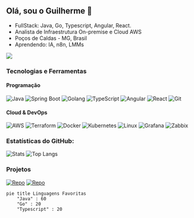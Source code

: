 ## Olá, sou o Guilherme 👋

- FullStack: Java, Go, Typescript, Angular, React.
- Analista de Infraestrutura On-premise e Cloud AWS
- Poços de Caldas - MG, Brasil  
- Aprendendo: IA, n8n, LMMs
<a href="https://linkedin.com/in/guilhermeflauzino">
  <img src="https://img.shields.io/badge/LinkedIn-0077B5?style=for-the-badge&logo=linkedin&logoColor=white">
</a>

### Tecnologias e Ferramentas
#### Programação
![Java](https://img.shields.io/badge/Java-ED8B00?style=for-the-badge&logo=openjdk&logoColor=white)
![Spring Boot](https://img.shields.io/badge/Spring_Boot-6DB33F?style=for-the-badge&logo=spring-boot&logoColor=white)
![Golang](https://img.shields.io/badge/Go-00ADD8?style=for-the-badge&logo=go&logoColor=white)
![TypeScript](https://img.shields.io/badge/TypeScript-3178C6?style=for-the-badge&logo=typescript&logoColor=white)
![Angular](https://img.shields.io/badge/Angular-DD0031?style=for-the-badge&logo=angular&logoColor=white)
![React](https://img.shields.io/badge/React-61DAFB?style=for-the-badge&logo=react&logoColor=black)
![Git](https://img.shields.io/badge/Git-F05032?style=for-the-badge&logo=git&logoColor=white)

#### Cloud & DevOps  
![AWS](https://img.shields.io/badge/AWS-232F3E?style=for-the-badge&logo=amazon-aws&logoColor=white)
![Terraform](https://img.shields.io/badge/Terraform-7B42BC?style=for-the-badge&logo=terraform&logoColor=white)
![Docker](https://img.shields.io/badge/Docker-2496ED?style=for-the-badge&logo=docker&logoColor=white)
![Kubernetes](https://img.shields.io/badge/Kubernetes-326CE5?style=for-the-badge&logo=kubernetes&logoColor=white)
![Linux](https://img.shields.io/badge/Linux-FCC624?style=for-the-badge&logo=linux&logoColor=black)
![Grafana](https://img.shields.io/badge/Grafana-F46800?style=for-the-badge&logo=grafana&logoColor=white)
![Zabbix](https://img.shields.io/badge/Zabbix-D50000?style=for-the-badge&logo=zabbix&logoColor=white)


### **Estatísticas do GitHub:**  
![Stats](https://github-readme-stats.vercel.app/api?username=guiflauzino18&show_icons=true&theme=dracula)
![Top Langs](https://github-readme-stats.vercel.app/api/top-langs/?username=guiflauzino18&layout=compact&theme=dracula)


### Projetos
[![Repo](https://github-readme-stats.vercel.app/api/pin/?username=guiflauzino18&repo=gregorian-api&theme=dracula&description=API+para+agendamento+em+Java+e+Spring+Boot)](https://github.com/guiflauzino18/gregorian-api)
[![Repo](https://github-readme-stats.vercel.app/api/pin/?username=guiflauzino18&repo=AwsS3Actions&theme=dracula)](https://github.com/guiflauzino18/AwsS3Actions)

```mermaid
pie title Linguagens Favoritas
    "Java" : 60
    "Go" : 20
    "Typescript" : 20
```
